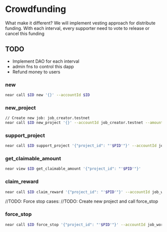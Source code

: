  # Crowdfunding
 What make it different?
 We will implement vesting approach for distribute funding.
 With each interval, every supporter need to vote to release or cancel this funding

## TODO
- Implement DAO for each interval
- admin fns to control this dapp
- Refund money to users 
### new
```sh
near call $ID new '{}' --accountId $ID
```
### new_project
```sh
// Create new job: job_creator.testnet
near call $ID new_project '{}' --accountId job_creator.testnet --amount 1
```
### support_project
```sh
near call $ID support_project '{"project_id": "'$PID'"}' --accountId job_worker.testnet --amount 2
```

### get_claimable_amount
```sh
near view $ID get_claimable_amount '{"project_id": "'$PID'"}'
```

### claim_reward
```sh
near call $ID claim_reward '{"project_id": "'$PID'"}' --accountId job_worker.testnet 
```

//TODO: Force stop cases:
//TODO: Create new project and call force_stop 
### force_stop
```sh
near call $ID force_stop '{"project_id": "'$PID'"}' --accountId job_worker.testnet 

```
